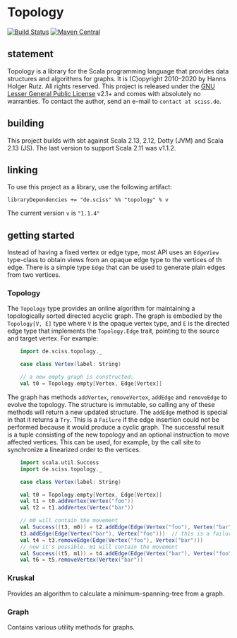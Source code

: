 # Topology

[![Build Status](https://travis-ci.org/Sciss/Topology.svg?branch=main)](https://travis-ci.org/Sciss/Topology)
[![Maven Central](https://maven-badges.herokuapp.com/maven-central/de.sciss/topology_2.13/badge.svg)](https://maven-badges.herokuapp.com/maven-central/de.sciss/topology_2.13)

## statement

Topology is a library for the Scala programming language that provides data structures and algorithms for
graphs. It is (C)opyright 2010&ndash;2020 by Hanns Holger Rutz. All rights reserved.  This project is released under 
the [GNU Lesser General Public License](https://git.iem.at/sciss/Topology/raw/main/LICENSE) v2.1+ 
and comes with absolutely no warranties. To contact the author, send an e-mail to `contact at sciss.de`.

## building

This project builds with sbt against Scala 2.13, 2.12, Dotty (JVM) and Scala 2.13 (JS).
The last version to support Scala 2.11 was v1.1.2.

## linking

To use this project as a library, use the following artifact:

    libraryDependencies += "de.sciss" %% "topology" % v

The current version `v` is `"1.1.4"`

## getting started

Instead of having a fixed vertex or edge type, most API uses an `EdgeView` type-class to obtain views
from an opaque edge type to the vertices of th edge. There is a simple type `Edge` that can be used
to generate plain edges from two vertices.

### Topology

The `Topology` type provides an online algorithm for maintaining a topologically sorted directed acyclic graph.
The graph is embodied by the `Topology[V, E]` type where `V` is the opaque vertex type, and `E` is the directed edge 
type that implements the `Topology.Edge` trait, pointing to the source and target vertex. For example:

```scala
    import de.sciss.topology._

    case class Vertex(label: String)

    // a new empty graph is constructed:
    val t0 = Topology.empty[Vertex, Edge[Vertex]]
```

The graph has methods `addVertex`, `removeVertex`, `addEdge` and `removeEdge` to evolve the topology. 
The structure is immutable, so calling any of these methods will return a new updated structure. 
The `addEdge` method is special in that it returns a `Try`. This is a `Failure` if the edge insertion could
not be performed because it would produce a cyclic graph. The successful result is a tuple consisting of the 
new topology and an optional instruction to move affected vertices. This can be used, for example, by the call
site to synchronize a linearized order to the vertices.

```scala
    import scala.util.Success
    import de.sciss.topology._

    case class Vertex(label: String)

    val t0 = Topology.empty[Vertex, Edge[Vertex]]
    val t1 = t0.addVertex(Vertex("foo"))
    val t2 = t1.addVertex(Vertex("bar"))

    // m0 will contain the movement
    val Success((t3, m0)) = t2.addEdge(Edge(Vertex("foo"), Vertex("bar")))
    t3.addEdge(Edge(Vertex("bar"), Vertex("foo")))  // this is a failure
    val t4 = t3.removeEdge(Edge(Vertex("foo"), Vertex("bar")))
    // now it's possible. m1 will contain the movement
    val Success((t5, m1)) = t4.addEdge(Edge(Vertex("bar"), Vertex("foo")))
    val t6 = t5.removeVertex(Vertex("bar"))
```

### Kruskal

Provides an algorithm to calculate a minimum-spanning-tree from a graph.

### Graph

Contains various utility methods for graphs.
